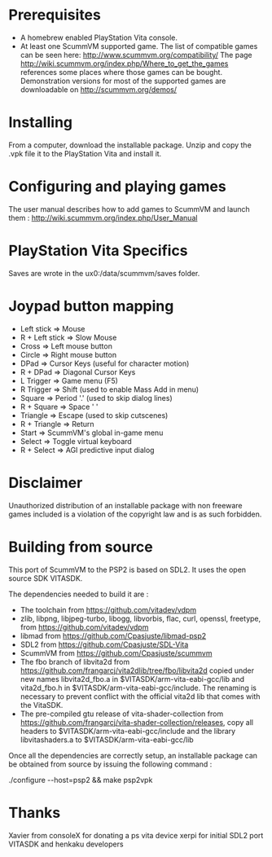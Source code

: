 Prerequisites
=============
- A homebrew enabled PlayStation Vita console.
- At least one ScummVM supported game. The list of compatible games can be seen here: http://www.scummvm.org/compatibility/
The page http://wiki.scummvm.org/index.php/Where_to_get_the_games references some places where those games can be bought. Demonstration versions for most of the supported games are downloadable on http://scummvm.org/demos/

Installing
==========
From a computer, download the installable package. Unzip and copy the .vpk file it to the PlayStation Vita and install it.

Configuring and playing games
=============================
The user manual describes how to add games to ScummVM and launch them : http://wiki.scummvm.org/index.php/User_Manual

PlayStation Vita Specifics
==========================
Saves are wrote in the ux0:/data/scummvm/saves folder.

Joypad button mapping
=====================
- Left stick     => Mouse
- R + Left stick => Slow Mouse
- Cross          => Left mouse button
- Circle         => Right mouse button
- DPad           => Cursor Keys (useful for character motion)
- R + DPad       => Diagonal Cursor Keys
- L Trigger      => Game menu (F5)
- R Trigger      => Shift (used to enable Mass Add in menu)
- Square         => Period '.' (used to skip dialog lines)
- R + Square     => Space ' '
- Triangle       => Escape (used to skip cutscenes)
- R + Triangle   => Return
- Start          => ScummVM's global in-game menu
- Select         => Toggle virtual keyboard
- R + Select     => AGI predictive input dialog

Disclaimer
==========
Unauthorized distribution of an installable package with non freeware games included is a violation of the copyright law and is as such forbidden.

Building from source
====================
This port of ScummVM to the PSP2 is based on SDL2. It uses the open source SDK VITASDK.

The dependencies needed to build it are :

- The toolchain from https://github.com/vitadev/vdpm
- zlib, libpng, libjpeg-turbo, libogg, libvorbis, flac, curl, openssl, freetype, from https://github.com/vitadev/vdpm
- libmad from https://github.com/Cpasjuste/libmad-psp2
- SDL2 from https://github.com/Cpasjuste/SDL-Vita
- ScummVM from https://github.com/Cpasjuste/scummvm
- The fbo branch of libvita2d from https://github.com/frangarcj/vita2dlib/tree/fbo/libvita2d
copied under new names libvita2d_fbo.a in $VITASDK/arm-vita-eabi-gcc/lib and vita2d_fbo.h in $VITASDK/arm-vita-eabi-gcc/include. The renaming is necessary to prevent conflict with the official vita2d lib that comes with the VitaSDK.
- The pre-compiled gtu release of vita-shader-collection from https://github.com/frangarcj/vita-shader-collection/releases, copy all headers to $VITASDK/arm-vita-eabi-gcc/include and the library libvitashaders.a to $VITASDK/arm-vita-eabi-gcc/lib

Once all the dependencies are correctly setup, an installable package can be obtained from source by issuing the following command :

./configure --host=psp2 && make psp2vpk

Thanks
======
Xavier from consoleX for donating a ps vita device
xerpi for initial SDL2 port
VITASDK and henkaku developers
